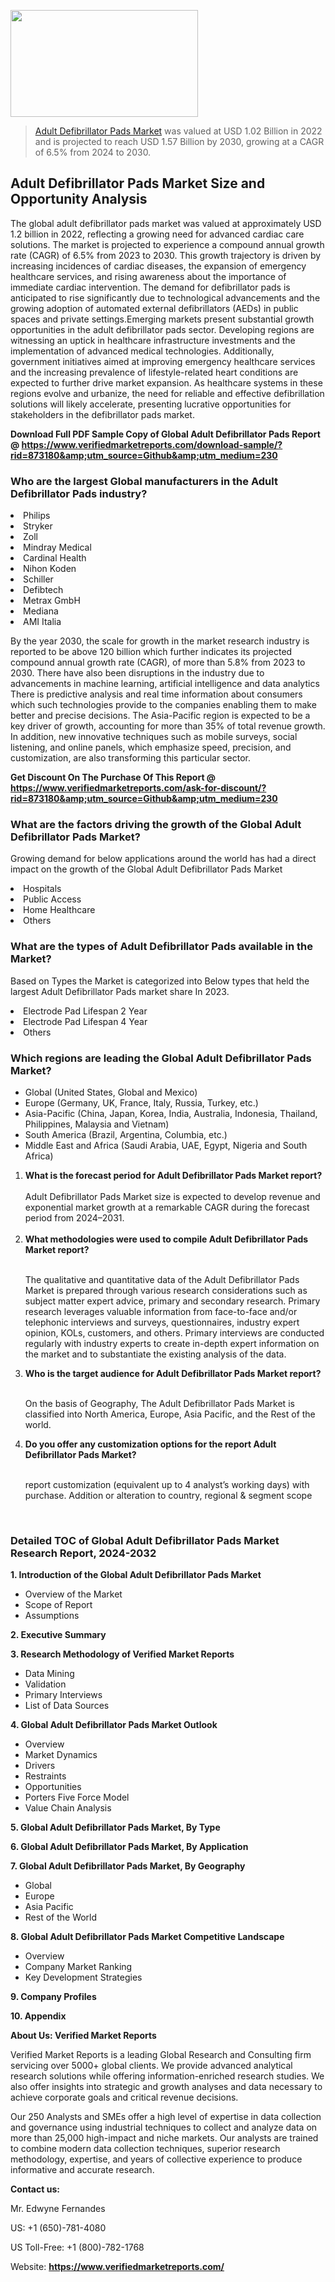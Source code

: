<img src="https://ffe5etoiles.com/wp-content/uploads/2024/12/MST1-300x171.png" alt="" width="300" height="171" class="alignnone size-medium wp-image-20088" /><blockquote><p><p><a href="https://www.verifiedmarketreports.com/download-sample/?rid=873180&utm_source=Github&utm_medium=230" target="_blank">Adult Defibrillator Pads Market</a> was valued at USD 1.02 Billion in 2022 and is projected to reach USD 1.57 Billion by 2030, growing at a CAGR of 6.5% from 2024 to 2030.</p></blockquote><p><h2>Adult Defibrillator Pads Market Size and Opportunity Analysis</h2>The global adult defibrillator pads market was valued at approximately USD 1.2 billion in 2022, reflecting a growing need for advanced cardiac care solutions. The market is projected to experience a compound annual growth rate (CAGR) of 6.5% from 2023 to 2030. This growth trajectory is driven by increasing incidences of cardiac diseases, the expansion of emergency healthcare services, and rising awareness about the importance of immediate cardiac intervention. The demand for defibrillator pads is anticipated to rise significantly due to technological advancements and the growing adoption of automated external defibrillators (AEDs) in public spaces and private settings.Emerging markets present substantial growth opportunities in the adult defibrillator pads sector. Developing regions are witnessing an uptick in healthcare infrastructure investments and the implementation of advanced medical technologies. Additionally, government initiatives aimed at improving emergency healthcare services and the increasing prevalence of lifestyle-related heart conditions are expected to further drive market expansion. As healthcare systems in these regions evolve and urbanize, the need for reliable and effective defibrillation solutions will likely accelerate, presenting lucrative opportunities for stakeholders in the defibrillator pads market.</p><p class=""><strong>Download Full PDF Sample Copy of Global Adult Defibrillator Pads Report @ <a href="https://www.verifiedmarketreports.com/download-sample/?rid=873180&amp;utm_source=Github&amp;utm_medium=230" target="_blank">https://www.verifiedmarketreports.com/download-sample/?rid=873180&amp;utm_source=Github&amp;utm_medium=230</a></strong></p><h3 id="" class="">Who are the largest Global manufacturers in the Adult Defibrillator Pads industry?</h3><p><li>Philips</li><li> Stryker</li><li> Zoll</li><li> Mindray Medical</li><li> Cardinal Health</li><li> Nihon Koden</li><li> Schiller</li><li> Defibtech</li><li> Metrax GmbH</li><li> Mediana</li><li> AMI Italia</li></p><div class=""><div class="" dir="" data-message-author-role="" data-message-id="" data-message-model-slug=""><div class=""><div class=""><div class=""><div class="" dir="" data-message-author-role="" data-message-id="" data-message-model-slug=""><div class=""><div class=""><p>By the year 2030, the scale for growth in the market research industry is reported to be above 120 billion which further indicates its projected compound annual growth rate (CAGR), of more than 5.8% from 2023 to 2030. There have also been disruptions in the industry due to advancements in machine learning, artificial intelligence and data analytics There is predictive analysis and real time information about consumers which such technologies provide to the companies enabling them to make better and precise decisions. The Asia-Pacific region is expected to be a key driver of growth, accounting for more than 35% of total revenue growth. In addition, new innovative techniques such as mobile surveys, social listening, and online panels, which emphasize speed, precision, and customization, are also transforming this particular sector.</p><p><strong>Get Discount On The Purchase Of This Report @&nbsp; <a href="https://www.verifiedmarketreports.com/ask-for-discount/?rid=873180&amp;utm_source=Github&amp;utm_medium=230" target="_blank">https://www.verifiedmarketreports.com/ask-for-discount/?rid=873180&amp;utm_source=Github&amp;utm_medium=230</a></strong></p></div></div></div></div></div></div></div></div><h3 id="" class="">What are the factors driving the growth of the Global Adult Defibrillator Pads Market?</h3><p id="" class="">Growing demand for below applications around the world has had a direct impact on the growth of the Global Adult Defibrillator Pads Market</p><p id="" class=""><li>Hospitals</li><li> Public Access</li><li> Home Healthcare</li><li> Others</li></p><h3 id="" class="">What are the types of Adult Defibrillator Pads available in the Market?</h3><p id="" class="">Based on Types the Market is categorized into Below types that held the largest Adult Defibrillator Pads market share In 2023.</p><p id="" class=""><li>Electrode Pad Lifespan 2 Year</li><li> Electrode Pad Lifespan 4 Year</li><li> Others</li></p><h3 id="" class="">Which regions are leading the Global Adult Defibrillator Pads Market?</h3><ul><li>Global (United States, Global and Mexico)</li><li>Europe (Germany, UK, France, Italy, Russia, Turkey, etc.)</li><li>Asia-Pacific (China, Japan, Korea, India, Australia, Indonesia, Thailand, Philippines, Malaysia and Vietnam)</li><li>South America (Brazil, Argentina, Columbia, etc.)</li><li>Middle East and Africa (Saudi Arabia, UAE, Egypt, Nigeria and South Africa)</li></ul><p><ol><li><strong>What is the forecast period for Adult Defibrillator Pads Market report?<br /></strong><br /><span data-sheets-root="1" data-sheets-value="{&quot;1&quot;:2,&quot;2&quot;:&quot;XXXX size is expected to develop revenue and exponential market growth at a remarkable CAGR during the forecast period from 2024&ndash;2030.&quot;}" data-sheets-userformat="{&quot;2&quot;:12674,&quot;4&quot;:{&quot;1&quot;:2,&quot;2&quot;:16776960},&quot;10&quot;:2,&quot;11&quot;:0,&quot;15&quot;:&quot;Arial&quot;,&quot;16&quot;:12}">Adult Defibrillator Pads Market size is expected to develop revenue and exponential market growth at a remarkable CAGR during the forecast period from 2024&ndash;2031.</span><br /><br /></li><li><strong>What methodologies were used to compile Adult Defibrillator Pads Market report?<br /><br /></strong><p>The qualitative and quantitative data of the&nbsp;Adult Defibrillator Pads Market is prepared through various research considerations such as subject matter expert advice, primary and secondary research. Primary research leverages valuable information from face-to-face and/or telephonic interviews and surveys, questionnaires, industry expert opinion, KOLs, customers, and others. Primary interviews are conducted regularly with industry experts to create in-depth expert information on the market and to substantiate the existing analysis of the data.&nbsp;</p></li><li><strong>Who is the target audience for Adult Defibrillator Pads Market report?<br /><br /></strong><p>On the basis of Geography, The&nbsp;Adult Defibrillator Pads Market is classified into North America, Europe, Asia Pacific, and the Rest of the world.</p></li><li><strong>Do you offer any customization options for the report Adult Defibrillator Pads Market?<br /><br /></strong><p>report customization (equivalent up to 4 analyst&rsquo;s working days) with purchase. Addition or alteration to country, regional &amp; segment scope</p><p>&nbsp;</p></li></ol></p><h3 id="" class="">Detailed TOC of Global Adult Defibrillator Pads Market Research Report, 2024-2032</h3><p id="" class=""><strong>1. Introduction of the Global Adult Defibrillator Pads Market</strong></p><ul><li>Overview of the Market</li><li>Scope of Report</li><li>Assumptions</li></ul><p id="" class=""><strong>2. Executive Summary</strong></p><p id="" class=""><strong>3. Research Methodology of&nbsp;Verified Market Reports</strong></p><ul><li>Data Mining</li><li>Validation</li><li>Primary Interviews</li><li>List of Data Sources</li></ul><p id="" class=""><strong>4. Global Adult Defibrillator Pads Market Outlook</strong></p><ul><li>Overview</li><li>Market Dynamics</li><li>Drivers</li><li>Restraints</li><li>Opportunities</li><li>Porters Five Force Model</li><li>Value Chain Analysis</li></ul><p id="" class=""><strong>5. Global Adult Defibrillator Pads Market, By&nbsp;Type</strong></p><p id="" class=""><strong>6. Global Adult Defibrillator Pads Market, By Application</strong></p><p id="" class=""><strong>7. Global Adult Defibrillator Pads Market, By Geography</strong></p><ul><li>Global</li><li>Europe</li><li>Asia Pacific</li><li>Rest of the World</li></ul><p id="" class=""><strong>8. Global Adult Defibrillator Pads Market Competitive Landscape</strong></p><ul><li>Overview</li><li>Company Market Ranking</li><li>Key Development Strategies</li></ul><p id="" class=""><strong>9. Company Profiles</strong></p><p id="" class=""><strong>10. Appendix</strong></p><p id="" class=""><strong>About Us: Verified Market Reports</strong></p><p id="" class="">Verified Market Reports is a leading Global Research and Consulting firm servicing over 5000+ global clients. We provide advanced analytical research solutions while offering information-enriched research studies. We also offer insights into strategic and growth analyses and data necessary to achieve corporate goals and critical revenue decisions.</p><p id="" class="">Our 250 Analysts and SMEs offer a high level of expertise in data collection and governance using industrial techniques to collect and analyze data on more than 25,000 high-impact and niche markets. Our analysts are trained to combine modern data collection techniques, superior research methodology, expertise, and years of collective experience to produce informative and accurate research.</p><p id="" class=""><strong>Contact us:</strong></p><p id="" class="">Mr. Edwyne Fernandes</p><p id="" class="">US: +1 (650)-781-4080</p><p id="" class="">US Toll-Free: +1 (800)-782-1768</p><p id="" class="">Website: <a target="" data-test-app-aware-link=""><strong>https://www.verifiedmarketreports.com/</strong></a></p>
